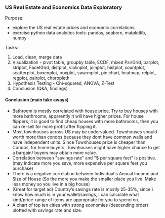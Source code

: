 ### US Real Estate and Economics Data Exploratory
Purpose: 
- explore the US real estate prices and economic correlations.
- exercise python data analytics tools: pandas, seaborn, matplotlib, numpy

Tasks:
1. Load, clean, merge data
2. Visualization - pivot table, groupby table, ECDF, mixed PairGrid, barplot, striplot, FacetGrid, distplot, violinplot, joinplot, histplot, countplot, scatterplot, boxenplot, boxplot, swarmplot, pie chart, heatmap, relplot, regplot, pairplot, choropleth
3. Hypothesis Testing - Chi-squared, ANOVA, Z-Test
4. Conclusion (Q&A, findings) 

#### Conclusion (main take aways)
- Bathroom is mostly correlated with house price. Try to buy houses with more bathrooms, apparently it will have higher prices. For house flippers, it is good to find cheap houses with more bathrooms, then you can re-sell for more profit after flipping it.
- Most townhouses across US may be undervalued. Townhouses should worth more than condos because they dont have common walls and have independent units. Since Townhouses price is cheaper than Condos, for home buyers, Townhouses might have higher chance to get a bargain/ buyers may obtain more value.
- Correlation between "savings rate" and "$ per square feet" is positive. (may indicate more you save, more expensive per square feet you purchase)
- There is a negative correlation between Individual's Annual Income and Size of House (So the more you make the smaller place you live. Make less money so you live in a big house)
- (Great for target ad) Country’s savings rate is mostly 25-35%, since i know how much is in your wallet/savings, i can calculate what kind/price-range of items are appropriate for you to spend on.
- A chart of top ten cities with strong economies (descending order) plotted with savings rate and size.
